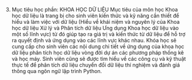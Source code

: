 3. Mục tiêu học phần: KHOA HỌC DỮ LIỆU
Mục tiêu của môn học Khoa học dữ liệu là trang bị cho sinh viên kiến
thức và kỹ năng cần thiết để hiểu và làm việc với dữ liệu (Hiểu về khái
niệm và nguyên lý của Khoa học dữ liệu Xử lý và Phân tích dữ liệu Ưng
dụng Khoa học dữ liệu vào một số lĩnh vực) từ đó giúp tạo ra giá trị và
kiến thức từ dữ liệu để hỗ trợ ra quyết định và ứng dụng vào các lĩnh
vực khác nhau.
Khóa học sẽ cung cấp cho sinh viên các nội dung chi tiết về ứng dụng của
khoa học dữ liệu phân tích học dữ liệu vòng đời dự án các phương pháp
thống kê và học máy. Sinh viên cũng sẽ được tìm hiểu về các công cụ và
kỹ thuật thực tế để phân tích dữ liệu chuyển đổi dữ liệu thí nghiệm và
đánh giá thông qua ngôn ngữ lập trình Python.
